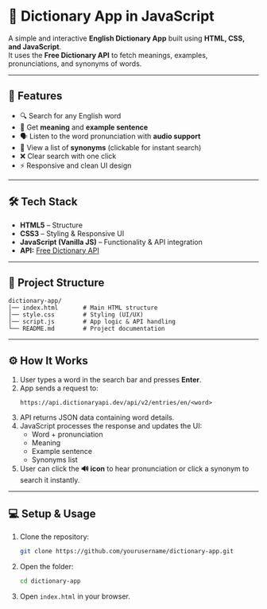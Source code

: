 # 📖 Dictionary App in JavaScript

A simple and interactive **English Dictionary App** built using **HTML, CSS, and JavaScript**.  
It uses the **Free Dictionary API** to fetch meanings, examples, pronunciations, and synonyms of words.

---

## 🚀 Features 
- 🔍 Search for any English word  
- 📖 Get **meaning** and **example sentence**  
- 🗣️ Listen to the word pronunciation with **audio support**  
- 📝 View a list of **synonyms** (clickable for instant search)  
- ❌ Clear search with one click  
- ⚡ Responsive and clean UI design  

---

## 🛠️ Tech Stack
- **HTML5** – Structure  
- **CSS3** – Styling & Responsive UI  
- **JavaScript (Vanilla JS)** – Functionality & API integration  
- **API:** [Free Dictionary API](https://dictionaryapi.dev/)  

---

## 📂 Project Structure
```
dictionary-app/
│── index.html       # Main HTML structure
│── style.css        # Styling (UI/UX)
│── script.js        # App logic & API handling
└── README.md        # Project documentation
```

---

## ⚙️ How It Works
1. User types a word in the search bar and presses **Enter**.  
2. App sends a request to:  
   ```
   https://api.dictionaryapi.dev/api/v2/entries/en/<word>
   ```
3. API returns JSON data containing word details.  
4. JavaScript processes the response and updates the UI:  
   - Word + pronunciation  
   - Meaning  
   - Example sentence  
   - Synonyms list  
5. User can click the **🔊 icon** to hear pronunciation or click a synonym to search it instantly.  

---

## 💻 Setup & Usage
1. Clone the repository:  
   ```bash
   git clone https://github.com/yourusername/dictionary-app.git
   ```
2. Open the folder:  
   ```bash
   cd dictionary-app
   ```
3. Open `index.html` in your browser.  


